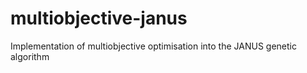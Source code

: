 # multiobjective-janus
Implementation of multiobjective optimisation into the JANUS genetic algorithm
